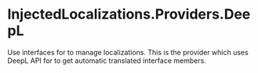 # InjectedLocalizations.Providers.DeepL
Use interfaces for to manage localizations.
This is the provider which uses DeepL API for to get automatic translated interface members.
